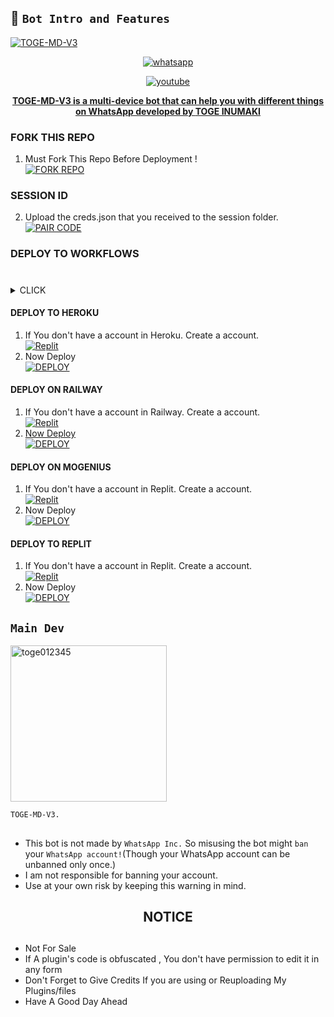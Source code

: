 ## 🌟 `Bot Intro and Features`


 [![TOGE-MD-V3](https://telegra.ph/file/f79e424ea155c1b25eaf5.jpg)](https://chat.whatsapp.com/JQ4s2pJuBReE7YL9wKJPHo)

</p>
   
<p align="center">
<a aria-label="Join our chats" href="https://chat.whatsapp.com/JQ4s2pJuBReE7YL9wKJPHo" target="_blank">
<img alt="whatsapp" src="https://img.shields.io/badge/Join Group-25D366?style=for-the-badge&logo=whatsapp&logoColor=white" />
  </a>
<p align="center">
<a aria-label="Tutorial" href="https://whatsapp.com/channel/0029VaiuD4s4IBhI0fzbv40Z" target="_blank">
<img alt="youtube" src="https://img.shields.io/badge/tutorial-25D366?style=for-the-badge&logo=whatsapp&logoColor=white" />
  
<div align="center">

**TOGE-MD-V3 is a multi-device bot that can help you with different things on WhatsApp developed by [TOGE INUMAKI](https://github.com/toge012345)**

</div>

### FORK THIS REPO

1. Must Fork This Repo Before Deployment !
   <br> 
<a href="https://github.com/toge012345/TOGE-MD-V3/fork"><img title="FORK REPO" src="https://img.shields.io/badge/FORK REPO-h?color=black&style=for-the-badge&logo=stackshare"></a>



### SESSION ID

2. Upload the creds.json that you received to the session folder.
   <br>
<a href='https://toge-v3-web-app.onrender.com/' target="_blank"><img alt='PAIR CODE' src='https://img.shields.io/badge/session_id-100000?style=for-the-badge&logo=scan&logoColor=white&labelColor=black&color=black'/></a>

### DEPLOY TO WORKFLOWS

#

<details close>
<summary>CLICK</summary>

**Create a new file [`.github/workflows/deploye.yml`] After created, copy this code👇🏽and paste it there.**
```yml
name: Node.js CI

on:
  push:
    branches:
      - main
  pull_request:
    branches:
      - main

jobs:
  build:

    runs-on: ubuntu-latest

    strategy:
      matrix:
        node-version: [20.x]

    steps:
    - name: Checkout repository
      uses: actions/checkout@v3

    - name: Set up Node.js
      uses: actions/setup-node@v3
      with:
        node-version: ${{ matrix.node-version }}

    - name: Install dependencies
      run: npm install

    - name: Start application
      run: npm start

```
</details>

#### DEPLOY TO HEROKU 

1. If You don't have a account in Heroku. Create a account.
    <br>
<a href='https://heroku.com' target="_blank"><img alt='Replit' src='https://img.shields.io/badge/-Create-black?style=for-the-badge&logo=heroku'/></a>
   <br>
2. Now Deploy
    <br>
<a href='https://heroku.com/deploy?template=https://github.com/toge012345/TOGE-MD-V3' target="_blank"><img alt='DEPLOY' src='https://img.shields.io/badge/-DEPLOY-black?style=for-the-badge&logo=heroku'/></a>

#### DEPLOY ON RAILWAY

1. If You don't have a account in Railway. Create a account.
    <br>
<a href='https://railway.app' target="_blank"><img alt='Replit' src='https://img.shields.io/badge/-Create-black?style=for-the-badge&logo=railway'/>
2. Now Deploy
    <br>
<a href='https://railway.app' target="_blank"><img alt='DEPLOY' src='https://img.shields.io/badge/-DEPLOY-black?style=for-the-badge&logo=railway'/></a>


#### DEPLOY ON MOGENIUS

1. If You don't have a account in Replit. Create a account.
    <br>
<a href='https://mogenius.com' target="_blank"><img alt='Replit' src='https://img.shields.io/badge/-Create-black?style=for-the-badge&logo=genius'/></a>
2. Now Deploy
    <br>
<a href='https://mogenius.com' target="_blank"><img alt='DEPLOY' src='https://img.shields.io/badge/-DEPLOY-black?style=for-the-badge&logo=genius'/></a>

#### DEPLOY TO REPLIT 

1. If You don't have a account in Replit. Create a account.
    <br>
<a href='https://www.replit.com/' target="_blank"><img alt='Replit' src='https://img.shields.io/badge/-Create-black?style=for-the-badge&logo=replit'/></a>
   <br>
2. Now Deploy
    <br>
<a href='https://replit.com/github/toge012345/TOGE-MD-V3' target="_blank"><img alt='DEPLOY' src='https://img.shields.io/badge/-IMPORT-black?style=for-the-badge&logo=replit'/></a>

 ## `Main Dev` 
<a href="https://github.com/toge012345"><img src="https://github.com/toge012345.png" width="250" height="250" alt="toge012345"/></a>
  
`TOGE-MD-V3.`

##
- This bot is not made by `WhatsApp Inc.` So misusing the bot might `ban` your `WhatsApp account!`(Though your WhatsApp account can be unbanned only once.)
- I am not responsible for banning your account.
- Use at your own risk by keeping this warning in mind.


<h2 align="center">  NOTICE
</h2>
   
##
- Not For Sale
- If A plugin's code is obfuscated , You don't have permission to edit it in any form 
- Don't Forget to Give Credits If you are using or Reuploading My Plugins/files
- Have A Good Day Ahead
